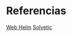 # Referencias

[Web Helm](https://helm.sh/)
[Solvetic](https://www.solvetic.com/tutoriales/article/8886-instalar-chocolatey-en-windows-10/)
